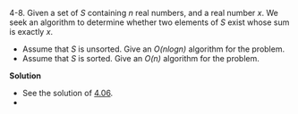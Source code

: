 4-8. Given a set of *S* containing *n* real numbers, and a real number *x*. We seek an algorithm to determine whether two elements of *S* exist whose sum is exactly *x*.

 * Assume that *S* is unsorted. Give an *O(nlogn)* algorithm for the problem.
 * Assume that *S* is sorted. Give an *O(n)* algorithm for the problem.

**Solution**

 * See the solution of [4.06](https://github.com/abdulapopoola/TADMBook/blob/master/Chapter%204/4.06.md).
 * 